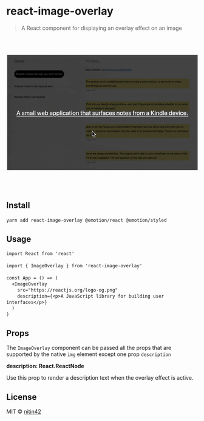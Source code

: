 # react-image-overlay

> A React component for displaying an overlay effect on an image

<br/>
<br/>

<p align="center">
  <img src="./example.gif" />
</p>

<br/>
<br/>

## Install

```bash
yarn add react-image-overlay @emotion/react @emotion/styled
```

## Usage

```tsx
import React from 'react'

import { ImageOverlay } from 'react-image-overlay'

const App = () => (
  <ImageOverlay
    src="https://reactjs.org/logo-og.png"
    description={<p>A JavaScript library for building user interfaces</p>}
  )
)
```

## Props

The `ImageOverlay` component can be passed all the props that are supported by the native `img` element except one prop `description`

**description: React.ReactNode**

Use this prop to render a description text when the overlay effect is active.

## License

MIT © [nitin42](https://github.com/nitin42)
